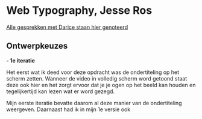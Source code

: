 # Web Typography, Jesse Ros
[Alle gesprekken met Darice staan hier genoteerd](https://docs.google.com/document/d/1-F7joxiKgjRJFMIHJM7xXkuiHlDqgFeEEK6WWKMJgpA/edit?usp=sharing)

## Ontwerpkeuzes
**- 1e iteratie**

Het eerst wat ik deed voor deze opdracht was de ondertiteling op het scherm zetten. Wanneer de video in volledig scherm word getoond staat deze ook hier en het zorgt ervoor dat je je ogen op het beeld kan houden en tegelijkertijd kan lezen wat er word gezegd.

Mijn eerste iteratie bevatte daarom al deze manier van de ondertiteling weergeven. Daarnaast had ik in mijn 1e versie ook
